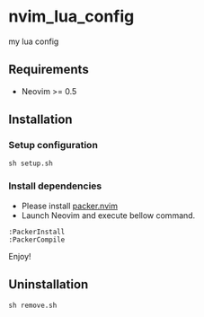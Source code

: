 # nvim_lua_config
my lua config

## Requirements

- Neovim >= 0.5

## Installation

### Setup configuration

```
sh setup.sh
```

### Install dependencies

- Please install [packer.nvim](https://github.com/wbthomason/packer.nvim)
- Launch Neovim and execute bellow command.

```
:PackerInstall
:PackerCompile
```

Enjoy!

## Uninstallation

```
sh remove.sh
```

